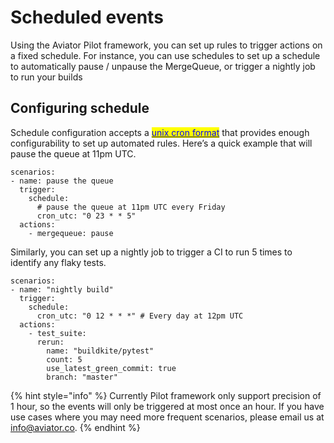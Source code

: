 # Scheduled events

Using the Aviator Pilot framework, you can set up rules to trigger actions on a fixed schedule. For instance, you can use schedules to set up a schedule to automatically pause / unpause the MergeQueue, or trigger a nightly job to run your builds

## Configuring schedule

Schedule configuration accepts a [<mark style="color:blue;">unix cron format</mark>](https://www.ibm.com/docs/en/db2/11.5?topic=task-unix-cron-format) that provides enough configurability to set up automated rules. Here’s a quick example that will pause the queue at 11pm UTC.

```
scenarios:
- name: pause the queue
  trigger:
    schedule:
      # pause the queue at 11pm UTC every Friday
      cron_utc: "0 23 * * 5"
  actions:
    - mergequeue: pause
```

Similarly, you can set up a nightly job to trigger a CI to run 5 times to identify any flaky tests.

```
scenarios:
- name: "nightly build"
  trigger:
    schedule:
      cron_utc: "0 12 * * *" # Every day at 12pm UTC
  actions:
    - test_suite:
      rerun:
        name: "buildkite/pytest"
        count: 5
        use_latest_green_commit: true
        branch: "master"

```



{% hint style="info" %}
Currently Pilot framework only support precision of 1 hour, so the events will only be triggered at most once an hour. If you have use cases where you may need more frequent scenarios, please email us at info@aviator.co.
{% endhint %}
